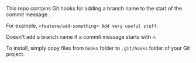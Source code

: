 This repo contains Git hooks for adding a branch name to the start of the commit message.

For example, `<feature/add-something> Add very useful stuff`.

Doesn't add a branch name if a commit message starts with `<`.

To install, simply copy files from `hooks` folder to `.git/hooks` folder of your Git project.
